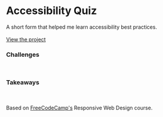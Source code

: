 <h1>Accessibility Quiz</h1>
A short form that helped me learn accessibility best practices.
<br>
<br>
<a href="https://zacharyjpeter.github.io/FCC-AccessibilityQuiz">View the project</a>
<br>
<h3>Challenges</h3>
<br>
<h3>Takeaways</h3>
<br>
<br>
Based on <a href="https://www.freecodecamp.org">FreeCodeCamp's</a> Responsive Web Design course.
